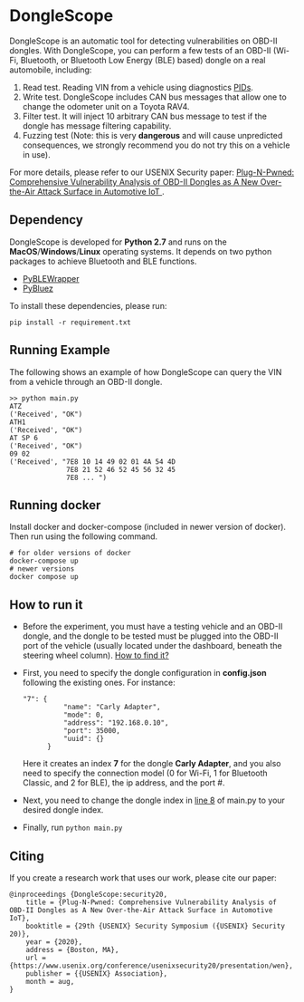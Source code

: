 # DongleScope

DongleScope is an automatic tool for detecting vulnerabilities on OBD-II dongles. With DongleScope, you can perform a few tests of an OBD-II (Wi-Fi, Bluetooth, or Bluetooth Low Energy (BLE) based) dongle on a real automobile, including:

1. Read test. Reading VIN from a vehicle using diagnostics [PIDs](https://en.wikipedia.org/wiki/OBD-II_PIDs).
2. Write test. DongleScope includes CAN bus messages that allow one to change the odometer unit on a Toyota RAV4.
3. Filter test. It will inject 10 arbitrary CAN bus message to test if the dongle has message filtering capability.
4. Fuzzing test (Note: this is very **dangerous** and will cause unpredicted consequences, we strongly recommend you do not try this on a vehicle in use).

For more details, please refer to our USENIX Security paper: [
Plug-N-Pwned: Comprehensive Vulnerability Analysis of OBD-II Dongles as A New Over-the-Air Attack Surface in Automotive IoT
](https://www.usenix.org/conference/usenixsecurity20/presentation/wen).

## Dependency

DongleScope is developed for **Python 2.7** and runs on the **MacOS**/**Windows**/**Linux** operating systems. It depends on two python packages to achieve Bluetooth and BLE functions.

- [PyBLEWrapper](https://github.com/brettchien/PyBLEWrapper)
- [PyBluez](https://pypi.org/project/PyBluez/)

To install these dependencies, please run:

    pip install -r requirement.txt
    

## Running Example

The following shows an example of how DongleScope can query the VIN from a vehicle through an OBD-II dongle.

    >> python main.py
    ATZ
    ('Received', "OK")
    ATH1
    ('Received', "OK")
    AT SP 6
    ('Received', "OK")
    09 02
    ('Received', "7E8 10 14 49 02 01 4A 54 4D
                  7E8 21 52 46 52 45 56 32 45
                  7E8 ... ")

## Running docker

Install docker and docker-compose (included in newer version of docker). Then run using the following command. 

    # for older versions of docker
    docker-compose up 
    # newer versions
    docker compose up

## How to run it

- Before the experiment, you must have a testing vehicle and an OBD-II dongle, and the dongle to be tested must be plugged into the OBD-II port of the vehicle (usually located under the dashboard, beneath the steering wheel column). [How to find it?](https://www.hum.com/port/)

- First, you need to specify the dongle configuration in **config.json** following the existing ones. For instance:

      "7": {
                "name": "Carly Adapter",
                "mode": 0,
                "address": "192.168.0.10",
                "port": 35000,
                "uuid": {}
            }
            
    Here it creates an index **7** for the dongle **Carly Adapter**, and you also need to specify the connection model (0 for Wi-Fi, 1 for Bluetooth Classic, and 2 for BLE), the ip address, and the port #.

- Next, you need to change the dongle index in [line 8](https://github.com/OSUSecLab/DongleScope/blob/master/main.py#L8) of main.py to your desired dongle index.

- Finally, run `python main.py`


## Citing

If you create a research work that uses our work, please cite our paper:

    @inproceedings {DongleScope:security20,
        title = {Plug-N-Pwned: Comprehensive Vulnerability Analysis of OBD-II Dongles as A New Over-the-Air Attack Surface in Automotive IoT},
        booktitle = {29th {USENIX} Security Symposium ({USENIX} Security 20)},
        year = {2020},
        address = {Boston, MA},
        url = {https://www.usenix.org/conference/usenixsecurity20/presentation/wen},
        publisher = {{USENIX} Association},
        month = aug,
    }
